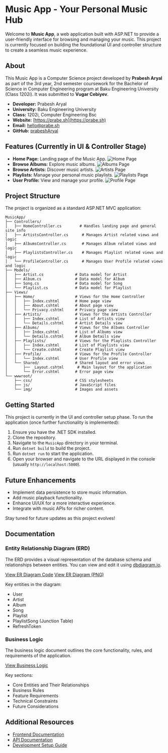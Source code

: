 # Music App - Your Personal Music Hub

Welcome to **Music App**, a web application built with ASP.NET to provide a user-friendly interface for browsing and managing your music.  This project is currently focused on building the foundational UI and controller structure to create a seamless music experience.

## About

This Music App is a Computer Science project developed by **Prabesh Aryal** as part of the 3rd year, 2nd semester coursework for the Bachelor of Science in Computer Engineering program at Baku Engineering University (Class 1202i). It was submitted to **Vugar Cebiyev**.

-  **Developer:** Prabesh Aryal
- **University:** Baku Engineering University
- **Class:** 1202i, Computer Engineering Bsc
- **Website:** [https://prabe.sh](https://prabe.sh)
- **Email:** [hello@prabe.sh](mailto:hello@prabe.sh)
- **GitHub:** [prabeshAryal](https://github.com/prabeshAryal)

## Features (Currently in UI & Controller Stage)

*   **Home Page:**  Landing page of the Music App.
    ![Home Page](./misc/screenshots/home.png)
*   **Browse Albums:** Explore music albums.
    ![Albums Page](./misc/screenshots/albums.png)
*   **Browse Artists:** Discover music artists.
    ![Artists Page](./misc/screenshots/artists.png)
*   **Playlists:** Manage your personal music playlists.
    ![Playlists Page](./misc/screenshots/playlists.png)
*   **User Profile:** View and manage your profile.
    ![Profile Page](./misc/screenshots/profile.png)

## Project Structure

The project is organized as a standard ASP.NET MVC application:

```
MusicApp/
├── Controllers/
│   ├── HomeController.cs        # Handles landing page and general site info
│   ├── ArtistsController.cs      # Manages Artist related views and logic
│   ├── AlbumsController.cs       # Manages Album related views and logic
│   ├── PlaylistsController.cs    # Manages Playlist related views and logic
│   └── ProfileController.cs      # Manages User Profile related views and logic
├── Models/
│   ├── Artist.cs              # Data model for Artist
│   ├── Album.cs               # Data model for Album
│   ├── Song.cs                # Data model for Song
│   └── Playlist.cs            # Data model for Playlist
├── Views/
│   ├── Home/                  # Views for the Home Controller
│   │   ├── Index.cshtml       # Home page view
│   │   ├── About.cshtml       # About page view
│   │   └── Privacy.cshtml     # Privacy page view
│   ├── Artists/               # Views for the Artists Controller
│   │   ├── Index.cshtml       # List of Artists view
│   │   └── Details.cshtml     # Artist Details view
│   ├── Albums/                # Views for the Albums Controller
│   │   ├── Index.cshtml       # List of Albums view
│   │   └── Details.cshtml     # Album Details view
│   ├── Playlists/             # Views for the Playlists Controller
│   │   ├── Index.cshtml       # List of Playlists view
│   │   └── Create.cshtml      # Create Playlist view
│   ├── Profile/               # Views for the Profile Controller
│   │   └── Index.cshtml       # User Profile view
│   └── Shared/                # Shared layout and error views
│       ├── _Layout.cshtml      # Main layout for the application
│       └── Error.cshtml       # Error page view
└── wwwroot/
    ├── css/                   # CSS stylesheets
    ├── js/                    # JavaScript files
    └── img/                   # Images and assets
```

## Getting Started

This project is currently in the UI and controller setup phase. To run the application (once further functionality is implemented):

1.  Ensure you have the .NET SDK installed.
2.  Clone the repository.
3.  Navigate to the `MusicApp` directory in your terminal.
4.  Run `dotnet build` to build the project.
5.  Run `dotnet run` to start the application.
6.  Open your browser and navigate to the URL displayed in the console (usually `http://localhost:5000`).

## Future Enhancements

*   Implement data persistence to store music information.
*   Add music playback functionality.
*   Enhance UI/UX for a more interactive experience.
*   Integrate with music APIs for richer content.

Stay tuned for future updates as this project evolves!

## Documentation

### Entity Relationship Diagram (ERD)
The ERD provides a visual representation of the database schema and relationships between entities. You can view and edit it using [dbdiagram.io](https://dbdiagram.io/).

[View ER Diagram Code](misc/ER_Diagram.txt)
[View ER Diagram (PNG)](misc/ER_Diagram.png)

Key entities in the diagram:
- User
- Artist
- Album
- Song
- Playlist
- PlaylistSong (Junction Table)
- RefreshToken

### Business Logic
The business logic document outlines the core functionality, rules, and requirements of the application.

[View Business Logic](misc/Business_Logic_Summary.md)

Key sections:
- Core Entities and Their Relationships
- Business Rules
- Feature Requirements
- Technical Constraints
- Future Considerations


## Additional Resources
- [Frontend Documentation](../docs/frontend/README.md)
- [API Documentation](../docs/api/README.md)
- [Development Setup Guide](../docs/setup/README.md)
